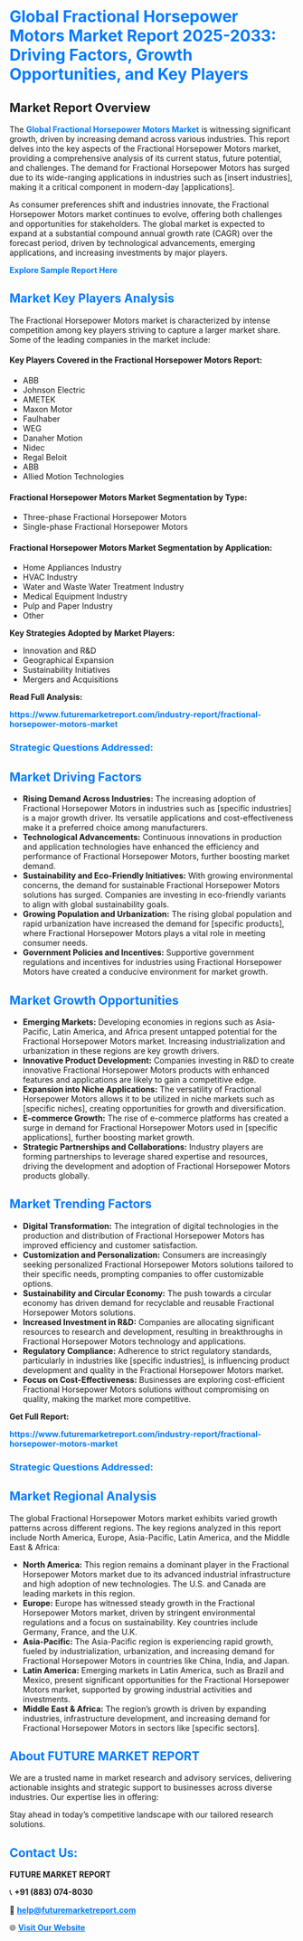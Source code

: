 <h1 style="color: #007BFF;">Global Fractional Horsepower Motors Market Report 2025-2033: Driving Factors, Growth Opportunities, and Key Players</h1>

<section id="overview">
<h2>Market Report Overview</h2>
<p>The <a href="https://www.futuremarketreport.com/industry-report/fractional-horsepower-motors-market" style="color: #007BFF; text-decoration: none;"><strong>Global Fractional Horsepower Motors Market</strong></a> is witnessing significant growth, driven by increasing demand across various industries. This report delves into the key aspects of the Fractional Horsepower Motors market, providing a comprehensive analysis of its current status, future potential, and challenges. The demand for Fractional Horsepower Motors has surged due to its wide-ranging applications in industries such as [insert industries], making it a critical component in modern-day [applications].</p>
<p>As consumer preferences shift and industries innovate, the Fractional Horsepower Motors market continues to evolve, offering both challenges and opportunities for stakeholders. The global market is expected to expand at a substantial compound annual growth rate (CAGR) over the forecast period, driven by technological advancements, emerging applications, and increasing investments by major players.</p>
</section>

<section id="overview">
<p><a href="https://www.futuremarketreport.com/request-sample/reportId=51569" style="color: #007BFF; text-decoration: none;"><strong>Explore Sample Report Here</strong></a></p>
</section>

<section id="key-players">
<h2 style="color: #007BFF;">Market Key Players Analysis</h2>
<p>The Fractional Horsepower Motors market is characterized by intense competition among key players striving to capture a larger market share. Some of the leading companies in the market include:</p>
<h4>Key Players Covered in the Fractional Horsepower Motors Report:</h4>
<ul><li>ABB</li><li>Johnson Electric</li><li>AMETEK</li><li>Maxon Motor</li><li>Faulhaber</li><li>WEG</li><li>Danaher Motion</li><li>Nidec</li><li>Regal Beloit</li><li>ABB</li><li>Allied Motion Technologies</li></ul>
<h4>Fractional Horsepower Motors Market Segmentation by Type:</h4>
<ul><li>Three-phase Fractional Horsepower Motors</li><li>Single-phase Fractional Horsepower Motors</li></ul>

<h4>Fractional Horsepower Motors Market Segmentation by Application:</h4>
<ul><li>Home Appliances Industry</li><li>HVAC Industry</li><li>Water and Waste Water Treatment Industry</li><li>Medical Equipment Industry</li><li>Pulp and Paper Industry</li><li>Other</li></ul>
<p><strong>Key Strategies Adopted by Market Players:</strong></p>
<ul>
<li>Innovation and R&D</li>
<li>Geographical Expansion</li>
<li>Sustainability Initiatives</li>
<li>Mergers and Acquisitions</li>
</ul>
</section>

<section>
<p><strong>Read Full Analysis: </strong></p><a href="https://www.futuremarketreport.com/industry-report/fractional-horsepower-motors-market" style="color: #007BFF; text-decoration: none;"><strong>https://www.futuremarketreport.com/industry-report/fractional-horsepower-motors-market</strong></a>
<h3 style="color: #007BFF;">Strategic Questions Addressed:</h3>
</section>

<section id="driving-factors">
<h2 style="color: #007BFF;">Market Driving Factors</h2>
<ul>
<li><strong>Rising Demand Across Industries:</strong> The increasing adoption of Fractional Horsepower Motors in industries such as [specific industries] is a major growth driver. Its versatile applications and cost-effectiveness make it a preferred choice among manufacturers.</li>
<li><strong>Technological Advancements:</strong> Continuous innovations in production and application technologies have enhanced the efficiency and performance of Fractional Horsepower Motors, further boosting market demand.</li>
<li><strong>Sustainability and Eco-Friendly Initiatives:</strong> With growing environmental concerns, the demand for sustainable Fractional Horsepower Motors solutions has surged. Companies are investing in eco-friendly variants to align with global sustainability goals.</li>
<li><strong>Growing Population and Urbanization:</strong> The rising global population and rapid urbanization have increased the demand for [specific products], where Fractional Horsepower Motors plays a vital role in meeting consumer needs.</li>
<li><strong>Government Policies and Incentives:</strong> Supportive government regulations and incentives for industries using Fractional Horsepower Motors have created a conducive environment for market growth.</li>
</ul>
</section>

<section id="growth-opportunities">
<h2 style="color: #007BFF;">Market Growth Opportunities</h2>
<ul>
<li><strong>Emerging Markets:</strong> Developing economies in regions such as Asia-Pacific, Latin America, and Africa present untapped potential for the Fractional Horsepower Motors market. Increasing industrialization and urbanization in these regions are key growth drivers.</li>
<li><strong>Innovative Product Development:</strong> Companies investing in R&D to create innovative Fractional Horsepower Motors products with enhanced features and applications are likely to gain a competitive edge.</li>
<li><strong>Expansion into Niche Applications:</strong> The versatility of Fractional Horsepower Motors allows it to be utilized in niche markets such as [specific niches], creating opportunities for growth and diversification.</li>
<li><strong>E-commerce Growth:</strong> The rise of e-commerce platforms has created a surge in demand for Fractional Horsepower Motors used in [specific applications], further boosting market growth.</li>
<li><strong>Strategic Partnerships and Collaborations:</strong> Industry players are forming partnerships to leverage shared expertise and resources, driving the development and adoption of Fractional Horsepower Motors products globally.</li>
</ul>
</section>

<section id="trending-factors">
<h2 style="color: #007BFF;">Market Trending Factors</h2>
<ul>
<li><strong>Digital Transformation:</strong> The integration of digital technologies in the production and distribution of Fractional Horsepower Motors has improved efficiency and customer satisfaction.</li>
<li><strong>Customization and Personalization:</strong> Consumers are increasingly seeking personalized Fractional Horsepower Motors solutions tailored to their specific needs, prompting companies to offer customizable options.</li>
<li><strong>Sustainability and Circular Economy:</strong> The push towards a circular economy has driven demand for recyclable and reusable Fractional Horsepower Motors solutions.</li>
<li><strong>Increased Investment in R&D:</strong> Companies are allocating significant resources to research and development, resulting in breakthroughs in Fractional Horsepower Motors technology and applications.</li>
<li><strong>Regulatory Compliance:</strong> Adherence to strict regulatory standards, particularly in industries like [specific industries], is influencing product development and quality in the Fractional Horsepower Motors market.</li>
<li><strong>Focus on Cost-Effectiveness:</strong> Businesses are exploring cost-efficient Fractional Horsepower Motors solutions without compromising on quality, making the market more competitive.</li>
</ul>
</section>

<section>
<p><strong>Get Full Report: </strong></p><a href="https://www.futuremarketreport.com/industry-report/fractional-horsepower-motors-market" style="color: #007BFF; text-decoration: none;"><strong>https://www.futuremarketreport.com/industry-report/fractional-horsepower-motors-market</strong></a>
<h3 style="color: #007BFF;">Strategic Questions Addressed:</h3>
</section>


<section id="regional-analysis">
<h2 style="color: #007BFF;">Market Regional Analysis</h2>
<p>The global Fractional Horsepower Motors market exhibits varied growth patterns across different regions. The key regions analyzed in this report include North America, Europe, Asia-Pacific, Latin America, and the Middle East & Africa:</p>
<ul>
<li><strong>North America:</strong> This region remains a dominant player in the Fractional Horsepower Motors market due to its advanced industrial infrastructure and high adoption of new technologies. The U.S. and Canada are leading markets in this region.</li>
<li><strong>Europe:</strong> Europe has witnessed steady growth in the Fractional Horsepower Motors market, driven by stringent environmental regulations and a focus on sustainability. Key countries include Germany, France, and the U.K.</li>
<li><strong>Asia-Pacific:</strong> The Asia-Pacific region is experiencing rapid growth, fueled by industrialization, urbanization, and increasing demand for Fractional Horsepower Motors in countries like China, India, and Japan.</li>
<li><strong>Latin America:</strong> Emerging markets in Latin America, such as Brazil and Mexico, present significant opportunities for the Fractional Horsepower Motors market, supported by growing industrial activities and investments.</li>
<li><strong>Middle East & Africa:</strong> The region’s growth is driven by expanding industries, infrastructure development, and increasing demand for Fractional Horsepower Motors in sectors like [specific sectors].</li>
</ul>
</section>

<footer>
<h2 style="color: #007BFF;">About FUTURE MARKET REPORT</h2>
<p>We are a trusted name in market research and advisory services, delivering actionable insights and strategic support to businesses across diverse industries. Our expertise lies in offering:</p>

<p>Stay ahead in today’s competitive landscape with our tailored research solutions.</p>

<h2 style="color: #007BFF;">Contact Us:</h2>
<p><strong>FUTURE MARKET REPORT</strong></p>
<p>📞 <strong>+91 (883) 074-8030</strong></p>
<p>📧 <strong><a href="mailto:help@futuremarketreport.com" style="color: #007BFF;">help@futuremarketreport.com</a></strong></p>
<p>🌐 <strong><a href="https://www.futuremarketreport.com/" style="color: #007BFF;">Visit Our Website</a></strong></p>
</footer>